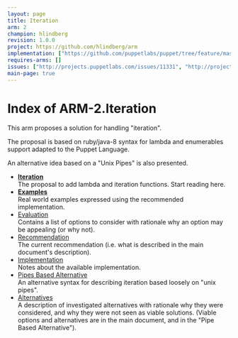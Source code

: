 ```yaml
---
layout: page
title: Iteration
arm: 2
champion: hlindberg
revision: 1.0.0
project: https://github.com/hlindberg/arm
implementation: ["https://github.com/puppetlabs/puppet/tree/feature/master/future-parser"]
requires-arms: []
issues: ["http://projects.puppetlabs.com/issues/11331", "http://projects.puppetlabs.com/issues/18764"]
main-page: true
---
```


Index of ARM-2.Iteration
========================
This arm proposes a solution for handling "iteration".

The proposal is based on ruby/java-8 syntax for lambda and enumerables
support adapted to the Puppet Language.

An alternative idea based on a "Unix Pipes" is also presented.

* **[Iteration](iteration.html)**  
  The proposal to add lambda and iteration functions. Start reading here.
* **[Examples](examples.html)**  
  Real world examples expressed using the recommended implementation.
* [Evaluation](evaluation.html)  
  Contains a list of options to consider with rationale why an option may be appealing (or why not).
* [Recommendation](recommendation.html)  
  The current recommendation (i.e. what is described in the main document's description).
* [Implementation](implementation.html)  
  Notes about the available implementation.
* [Pipes Based Alternative](pipe_alternative.html)    
  An alternative syntax for describing iteration based loosely on "unix pipes".
* [Alternatives](alternatives.html)  
  A description of investigated alternatives with rationale why they were considered, and why they were not
  seen as viable solutions. (Viable options and alternatives are in the main document, and in the "Pipe Based Alternative").
